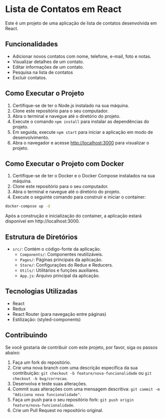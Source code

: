 # Lista de Contatos em React

Este é um projeto de uma aplicação de lista de contatos desenvolvida em React.

## Funcionalidades

- Adicionar novos contatos com nome, telefone, e-mail, foto e notas.
- Visualizar detalhes de um contato.
- Editar informações de um contato.
- Pesquisa na lista de contatos
- Excluir contatos.

## Como Executar o Projeto

1. Certifique-se de ter o Node.js instalado na sua máquina.
2. Clone este repositório para o seu computador.
3. Abra o terminal e navegue até o diretório do projeto.
4. Execute o comando `npm install` para instalar as dependências do projeto.
5. Em seguida, execute `npm start` para iniciar a aplicação em modo de desenvolvimento.
6. Abra o navegador e acesse [http://localhost:3000](http://localhost:3000) para visualizar o projeto.

## Como Executar o Projeto com Docker

1. Certifique-se de ter o Docker e o Docker Compose instalados na sua máquina.
2. Clone este repositório para o seu computador.
3. Abra o terminal e navegue até o diretório do projeto.
4. Execute o seguinte comando para construir e iniciar o container:

```bash
docker-compose up -d
```

Após a construção e inicialização do container, a aplicação estará disponível em http://localhost:3000.

## Estrutura de Diretórios

- `src/`: Contém o código-fonte da aplicação.
  - `Components/`: Componentes reutilizáveis.
  - `Pages/`: Páginas principais da aplicação.
  - `Store/`: Configurações do Redux e Reducers.
  - `Utils/`: Utilitários e funções auxiliares.
  - `App.js`: Arquivo principal da aplicação.

## Tecnologias Utilizadas

- React
- Redux
- React Router (para navegação entre páginas)
- Estilização: (styled-components)

## Contribuindo

Se você gostaria de contribuir com este projeto, por favor, siga os passos abaixo:

1. Faça um fork do repositório.
2. Crie uma nova branch com uma descrição específica da sua contribuição: `git checkout -b feature/nova-funcionalidade` ou `git checkout -b bug/correcao`.
3. Desenvolva e teste suas alterações.
4. Commit suas alterações com uma mensagem descritiva: `git commit -m "Adiciona nova funcionalidade"`.
5. Faça um push para o seu repositório fork: `git push origin feature/nova-funcionalidade`.
6. Crie um Pull Request no repositório original.

